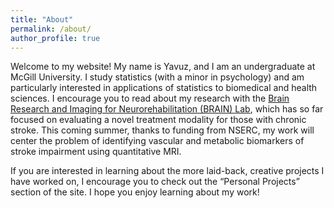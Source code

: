 ```yaml
---
title: "About"
permalink: /about/
author_profile: true
---
```


Welcome to my website! My name is Yavuz, and I am an undergraduate at McGill University. I study statistics (with a minor in psychology) and am particularly interested in applications of statistics to biomedical and health sciences. 
I encourage you to read about my research with the [Brain Research and Imaging for Neurorehabilitation (BRAIN) Lab](https://boudriaslab.com/), which has so far focused on evaluating a novel treatment modality for those with chronic stroke. This coming summer, thanks to funding from NSERC, my work will center the problem of identifying vascular and metabolic biomarkers of stroke impairment using quantitative MRI.

If you are interested in learning about the more laid-back, creative projects I have worked on, I encourage you to check out the “Personal Projects” section of the site. I hope you enjoy learning about my work!


